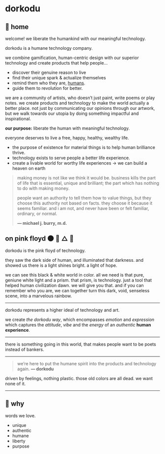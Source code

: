 # dorkodu

## 🏡 home

welcome!
we liberate the humankind with our meaningful technology.

dorkodu is a humane technology company.

we combine gamification, human-centric design with our superior technology
and create products that help people...

- discover their genuine reason to live
- find their unique spark & actualize themselves
- remind them who they are, <u>humans</u>.
- guide them to revolution for better.

we are a community of artists, who doesn’t just paint, write poems or play notes. we create products and technology to make the world actually a better place. not just by communicating our opinions through our artwork, but we walk towards our utopia by doing something impactful and inspirational.

**our purpose:** liberate the human with meaningful technology.

everyone deserves to live a free, happy, healthy, wealthy life.

- the purpose of existence for material things is to help human brilliance thrive.
- technology exists to serve people a better life experience.
- create a livable world for worthy life experiences -> we can build a heaven on earth

> making money is not like we think it would be.
> business kills the part of life that is essential, unique and brilliant;
> the part which has nothing to do with making money.
>
> people want an authority to tell them how to value things, 
> but they choose this authority not based on facts. 
> they choose it because it seems familiar. 
> and i am not, and never have been or felt familiar, ordinary, or normal.
>
> **— michael j. burry, m.d.**

## on pink floyd 🌑 🌈 △ 🧱

dorkodu is the pink floyd of technology.

they saw the dark side of human, and illuminated that darkness.
and showed us there is a light shines bright. a light of hope.

we can see this black & white world in color.
all we need is that pure, geniune white light and a prism.
that prism, is technology. just a tool that helped human civilization dawn.
we will give you that.
and if you can remember who you are,
we can together turn this dark, void, senseless scene,
into a marvelous rainbow.

---

dorkodu represents a higher ideal of technology and art.

we create *the dorkodu way*, which encompasses *emotion* and *expression*
which captures the *attitude*, *vibe* and the *energy* of an *authentic* **human experience**.

---

there is something going in this world,
that makes people want to be poets instead of bankers.

---

> we’re here to put the humane spirit into the products and technology again.
> **— dorkodu**

driven by feelings, nothing plastic.
those old colors are all dead.
we want none of it.

---

## 💚 why

words we love.

- unique
- authentic
- humane
- liberty
- purpose
